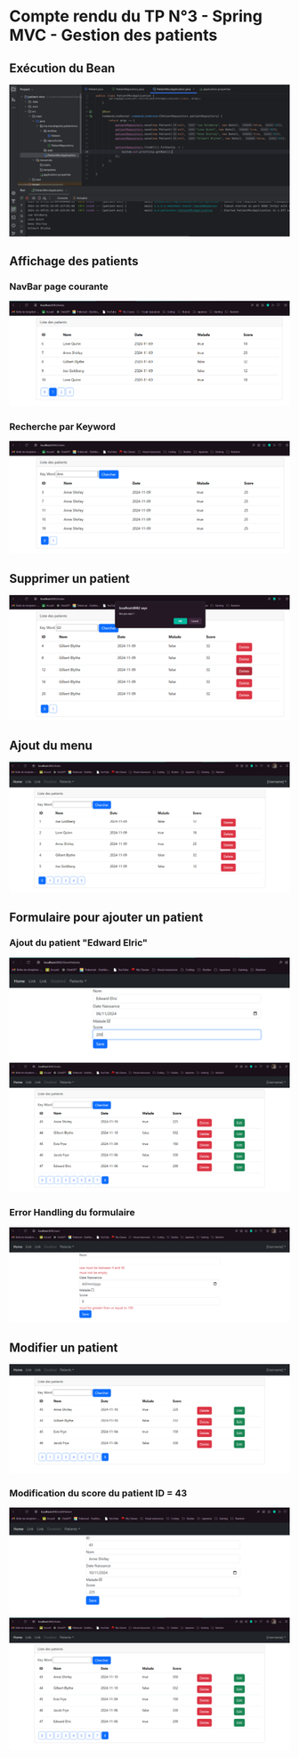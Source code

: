 <h1>Compte rendu du TP N°3 - Spring MVC - Gestion des patients</h1>
<h2>Exécution du Bean</h2>
<img src="Captures/capture1-bean.png">
<h2>Affichage des patients</h2>
<h3>NavBar page courante</h3>
<img src="Captures/capture2- NavBar Page courante.png">
<h3>Recherche par Keyword</h3>
<img src="Captures/capture3- Ajout keyword.png">
<h2>Supprimer un patient</h2>
<img src="Captures/capture4- delete.png"></img>
<h2>Ajout du menu</h2>
<img src="Captures/capture 5- menu.png"></img>
<h2>Formulaire pour ajouter un patient</h2>
<h3>Ajout du patient "Edward Elric"</h3>
<img src="Captures/capture6 -formPatients.png"></img>
<img src="Captures/capture7-ajout patient.png"></img>
<h3>Error Handling du formulaire</h3>
<img src="Captures/capture8-formPatient error.png"></img>
<h2>Modifier un patient</h2>
<img src="Captures/capture9-edit.png"></img>
<h3>Modification du score du patient ID = 43</h3>
<img src="Captures/capture10-edit patient.png"></img>
<img src="Captures/capture11-edit patient.png"></img>


